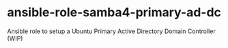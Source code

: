 # ansible-role-samba4-primary-ad-dc
Ansible role to setup a Ubuntu Primary Active Directory Domain Controller (WIP)
